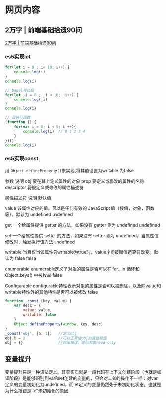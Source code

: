 # 网页内容

## 2万字 | 前端基础拾遗90问

[2万字 | 前端基础拾遗90问](https://juejin.im/post/5e8b261ae51d4546c0382ab4)

### es5实现let

``` js
for(let i = 0 ; i< 10; i++) {
    console.log(i)
}
console.log(i)

// babel转化后
for(let _i = 0 ; _i < 10; _i++) {
    console.log(_i)
}
console.log(i)

// 自执行函数
(function () {
    for(var i = 0; i < 5; i ++){
        console.log(i)  // 0 1 2 3 4
    }
})();
console.log(i)

```

### es5实现const

用 `Object.defineProperty()`来实现,将其值设置为writable 为false

参数    说明
obj     要在其上定义属性的对象
prop    要定义或修改的属性的名称
descriptor  将被定义或修改的属性描述符

属性描述符  说明    默认值

value   该属性对应的值。可以是任何有效的 JavaScript 值（数值，对象，函数等）。默认为 undefined  undefined

get     一个给属性提供 getter 的方法，如果没有 getter 则为 undefined    undefined

set     一个给属性提供 setter 的方法，如果没有 setter 则为 undefined。当属性值修改时，触发执行该方法    undefined

writable    当且仅当该属性的writable为true时，value才能被赋值运算符改变。默认为 false   false

enumerable  enumerable定义了对象的属性是否可以在 for...in 循环和 Object.keys() 中被枚举 false

Configurable    configurable特性表示对象的属性是否可以被删除，以及除value和writable特性外的其他特性是否可以被修改   false

``` js
function _const (key, value) {
    var desc = {
        value: value,
        writable: false
    }
    Object.defineProperty(window, key, desc)
}
_const('obj', {a: 1})   //定义obj
obj.b = 2               //可以正常给obj的属性赋值
obj = {}                //抛出错误，提示对象read-only
```

## 变量提升

变量提升只是一种语法定义。其实实质就是一段代码在上下文创建阶段（也就是编译阶段）是能够识别到var和let创建的变量的，只会对二者的操作不一样：对var定义的变量初始化为undefined，而let定义的变量仍然处于未初始化状态。也就是为什么报错是‘’x‘’未初始化的原因
